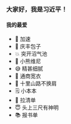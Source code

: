 ### 大家好，我是习近平！

#### 我的最爱

- 🚀 加速
- 🥟 庆丰包子
- 💥 突开沼气池
- 🐻 小熊维尼
- 😅 精甚细腻
- 🧥 通商宽衣
- 🌾 十里山路不换肩
- 🗒️ 小本本
- 🧾 拉清单
- 😇 头上三尺有神明
- 📚 报书单
